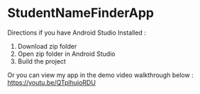 # StudentNameFinderApp
Directions if you have Android Studio Installed :
1. Download zip folder
2. Open zip folder in Android Studio 
3. Build the project 

Or you can view my app in the demo video walkthrough below :
https://youtu.be/QTplhujoRDU
